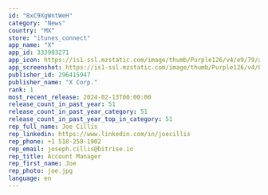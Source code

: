 ```yaml
---
id: "8xC9XgWntWeH"
category: "News"
country: "MX"
store: "itunes_connect"
app_name: "X"
app_id: 333903271
app_icon: https://is1-ssl.mzstatic.com/image/thumb/Purple126/v4/e9/79/aa/e979aa80-0437-7ff5-24b4-a9185574edb9/ProductionAppIcon-1x_U007emarketing-0-7-0-0-0-85-220.png/1024x1024bb.png
app_screenshot: https://is1-ssl.mzstatic.com/image/thumb/Purple126/v4/00/33/b1/0033b182-5c05-96cf-f92b-68ab037848e8/75618ee4-d195-4b40-b2be-d7564bc14002_iPhone_6.5_-_4.png/1242x2688bb.png
publisher_id: 296415947
publisher_name: "X Corp."
rank: 1
most_recent_release: 2024-02-13T00:00:00
release_count_in_past_year: 51
release_count_in_past_year_category: 51
release_count_in_past_year_top_in_category: 51
rep_full_name: Joe Cillis
rep_linkedin: https://www.linkedin.com/in/joecillis
rep_phone: +1 518-258-1902
rep_email: joseph.cillis@bitrise.io
rep_title: Account Manager
rep_first_name: Joe
rep_photo: joe.jpg
language: en
---
```

